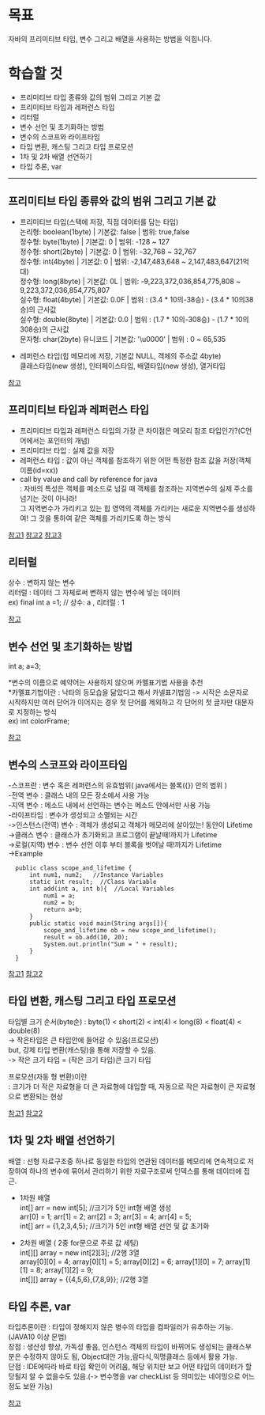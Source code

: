 # 목표
자바의 프리미티브 타입, 변수 그리고 배열을 사용하는 방법을 익힙니다.

# 학습할 것
- 프리미티브 타입 종류와 값의 범위 그리고 기본 값
- 프리미티브 타입과 레퍼런스 타입
- 리터럴
- 변수 선언 및 초기화하는 방법
- 변수의 스코프와 라이프타임
- 타입 변환, 캐스팅 그리고 타입 프로모션
- 1차 및 2차 배열 선언하기
- 타입 추론, var


- - -

## 프리미티브 타입 종류와 값의 범위 그리고 기본 값

- 프리미티브 타입(스택에 저장, 직접 데이터를 담는 타입)  
논리형: boolean(1byte) | 기본값: false | 범위: true,false  
정수형: byte(1byte) | 기본값: 0 | 범위: -128 ~ 127  
정수형: short(2byte) | 기본값: 0 | 범위: -32,768 ~ 32,767  
정수형: int(4byte) | 기본값: 0 | 범위: -2,147,483,648 ~ 2,147,483,647(21억대)  
정수형: long(8byte) | 기본값: 0L | 범위: -9,223,372,036,854,775,808 ~ 9,223,372,036,854,775,807  
실수형: float(4byte) | 기본값: 0.0F | 범위 : (3.4 * 10의-38승) - (3.4 * 10의38승)의 근사값  
실수형: double(8byte) | 기본값: 0.0 | 범위 : (1.7 * 10의-308승) - (1.7 * 10의308승)의 근사값  
문자형: char(2byte) 유니코드 | 기본값: '\u0000' | 범위 : 0 ~ 65,535  

- 레퍼런스 타입(힙 메모리에 저장, 기본값 NULL, 객체의 주소값 4byte)  
클래스타입(new 생성), 인터페이스타입, 배열타입(new 생성), 열거타입  

[참고](https://gbsb.tistory.com/6)

## 프리미티브 타입과 레퍼런스 타입

- 프리미티브 타입과 레퍼런스 타입의 가장 큰 차이점은 메모리 참조 타입인가?(C언어에서는 포인터의 개념)  
- 프리미티브 타입 : 실제 값을 저장  
- 레퍼런스 타입 : 값이 아닌 객체를 참조하기 위한 어떤 특정한 참조 값을 저장(객체이름(id=xx))  
- call by value and call by reference for java  
: 자바의 특성은 객체를 메소드로 넘길 때 객체를 참조하는 지역변수의 실제 주소를 넘기는 것이 아니라!  
그 지역변수가 가리키고 있는 힙 영역의 객체를 가리키는 새로운 지역변수를 생성하여! 그 것을 통하여 같은 객체를 가리키도록 하는 방식  


[참고1](https://m.blog.naver.com/PostView.nhn?blogId=highkrs&logNo=220242895539&proxyReferer=https:%2F%2Fwww.google.com%2F)
[참고2](https://blog.naver.com/PostView.nhn?blogId=chogahui05&logNo=221483768407&categoryNo=16&parentCategoryNo=14&viewDate=&currentPage=&postListTopCurrentPage=&isAfterWrite=true)
[참고3](https://hyoje420.tistory.com/6)

## 리터럴
상수 : 변하지 않는 변수  
리터럴 : 데이터 그 자체로써 변하지 않는 변수에 넣는 데이터  
ex) final int a =1; // 상수: a , 리터럴 : 1

[참고](https://mommoo.tistory.com/14)

## 변수 선언 및 초기화하는 방법
int a;
a=3;

*변수의 이름으로 예약어는 사용하지 않으며 카멜표기법 사용을 추천  
*카멜표기법이란 : 낙타의 등모습을 닮았다고 해서 카넬표기법임 -> 시작은 소문자로 시작하지만 여러 단어가 이어지는 경우 첫 단어를 제외하고 각 단어의 첫 글자만 대문자로 지정하는 방식  
ex) int colorFrame;

[참고](http://blog.naver.com/PostView.nhn?blogId=jhnyang&logNo=221574080889)

## 변수의 스코프와 라이프타임

-스코프란 : 변수 혹은 레퍼런스의 유효범위( java에서는 블록({}) 안의 범위 )  
-전역 변수 : 클래스 내의 모든 장소에서 사용 가능  
-지역 변수 : 메소드 내에서 선언하는 변수는 메소드 안에서만 사용 가능  
-라이프타임 : 변수가 생성되고 소멸되는 시간  
 ->인스턴스(전역) 변수 : 객체가 생성되고 객체가 메모리에 살아있는! 동안이 Lifetime  
 ->클래스 변수 : 클래스가 초기화되고 프로그램이 끝날때!까지가 Lifetime  
 ->로컬(지역) 변수 : 변수 선언 이후 부터 블록을 벗어날 때!까지가 Lifetime  
  ->Example  
  ```
    public class scope_and_lifetime {
        int num1, num2;   //Instance Variables
        static int result;  //Class Variable
        int add(int a, int b){  //Local Variables
            num1 = a;
            num2 = b;
            return a+b;
        }
        public static void main(String args[]){
            scope_and_lifetime ob = new scope_and_lifetime();
            result = ob.add(10, 20);
            System.out.println("Sum = " + result);
        }
    }
   ```
   
[참고1](https://velog.io/@dion/%EB%B0%B1%EA%B8%B0%EC%84%A0%EB%8B%98-%EC%98%A8%EB%9D%BC%EC%9D%B8-%EC%8A%A4%ED%84%B0%EB%94%94-2%EC%A3%BC%EC%B0%A8-%EC%9E%90%EB%B0%94-%EB%8D%B0%EC%9D%B4%ED%84%B0-%ED%83%80%EC%9E%85-%EB%B3%80%EC%88%98-%EA%B7%B8%EB%A6%AC%EA%B3%A0-%EB%B0%B0%EC%97%B4#%EB%B3%80%EC%88%98%EC%9D%98-%EC%8A%A4%EC%BD%94%ED%94%84%EC%99%80-%EB%9D%BC%EC%9D%B4%ED%94%84%ED%83%80%EC%9E%84)
[참고2](https://www.learningjournal.guru/article/programming-in-java/scope-and-lifetime-of-a-variable/)

## 타입 변환, 캐스팅 그리고 타입 프로모션

타입별 크기 순서(byte순) : byte(1) < short(2) < int(4) < long(8) < float(4) < double(8)  
-> 작은타입은 큰 타입안에 들어갈 수 있음(프로모션)  
but, 강제 타입 변환(캐스팅)을 통해 저장할 수 있음.  
-> 작은 크기 타입 = (작은 크기 타입)큰 크기 타입  

프로모션(자동 형 변환)이란   
: 크기가 더 작은 자료형을 더 큰 자료형에 대입할 때, 자동으로 작은 자료형이 큰 자료형으로 변환되는 현상  

[참고1](https://kephilab.tistory.com/27)
[참고2](https://m.blog.naver.com/PostView.nhn?blogId=haejoon90&logNo=220781157092&proxyReferer=https:%2F%2Fwww.google.com%2F)

## 1차 및 2차 배열 선언하기

배열 : 선형 자료구조중 하나로 동일한 타입의 연관된 데이터를 메모리에 연속적으로 저장하여 하나의 변수에 묶어서 관리하기 위한 자료구조로써 인덱스를 통해 데이터에 접근.  

- 1차원 배열  
int[] arr = new int[5]; //크기가 5인 int형 배열 생성  
arr[0] = 1; arr[1] = 2; arr[2] = 3; arr[3] = 4; arr[4] = 5;  
int[] arr = {1,2,3,4,5}; //크기가 5인 int형 배열 선언 및 값 초기화  

- 2차원 배열 ( 2중 for문으로 주로 값 세팅)  
int[][] array = new int[2][3]; //2행 3열  
array[0][0] = 4; array[0][1] = 5; array[0][2] = 6; array[1][0] = 7; array[1][1] = 8; array[1][2] = 9;  
int[][] array = {{4,5,6},{7,8,9}}; //2행 3열  


## 타입 추론, var

타입추론이란 : 타입이 정해지지 않은 병수의 타입을 컴파일러가 유추하는 기능.(JAVA10 이상 문법)  
장점 : 생산성 향상, 가독성 좋음, 인스턴스 객체의 타입이 바뀌어도 생성되는 클래스부분은 수정하지 않아도 됨, Object대안 가능,람다식,익명클래스 등에서 활용 가능.  
단점 : IDE에따라 바로 타입 확인이 어려움, 해당 위치만 보고 어떤 타입의 데이터가 할당될지 알 수 없을수도 있음.(-> 변수명을 var checkList 등 의미있는 네이밍으로 어느정도 보완 가능)  

[참고](https://dev.to/composite/java-10-var-3o67)






